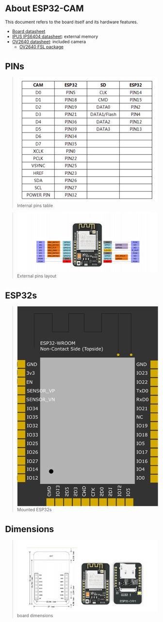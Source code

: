 # About ESP32-CAM

This document refers to the board itself and its hardware features.

- [Board datasheet](../assets/ESP32-CAM_Product_Specification.pdf)
- [IPUS IPS6404 datasheet](../assets/IPUS_IPS6404_Datasheet.pdf): external memory
- [OV2640 datasheet](../assets/OV2640_Datasheet.pdf): included camera
  - [OV2640 FSL package](../assets/OV2640FSL_Datasheet.pdf)

# PINs

> ![internal pins](../assets/esp32-cam-camera-flash-sd-pins.jpg)<br />
> Internal pins table

> ![external pins](../assets/esp32-cam-pins.jpg)<br />
> External pins layout

# ESP32s

> ![mounted ESP32s](../assets/esp32s.jpg)<br />
> Mounted ESP32s

# Dimensions

> ![board dimensions](../assets/esp32-cam-dimensions.jpg)<br />
> board dimensions
